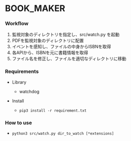 # BOOK_MAKER

### Workflow
1. 監視対象のディレクトリを指定し、src/watch.py を起動
2. PDFを監視対象のディレクトリに配置
3. イベントを感知し、ファイルの中身からISBNを取得
4. 各APIから、ISBNを元に書籍情報を取得
5. ファイル名を修正し、ファイルを適切なディレクトリに移動

### Requirements
- Library
    - watchdog

- Install
    - `pip3 install -r requirement.txt`

### How to use
- `python3 src/watch.py dir_to_watch [*extensions]`
